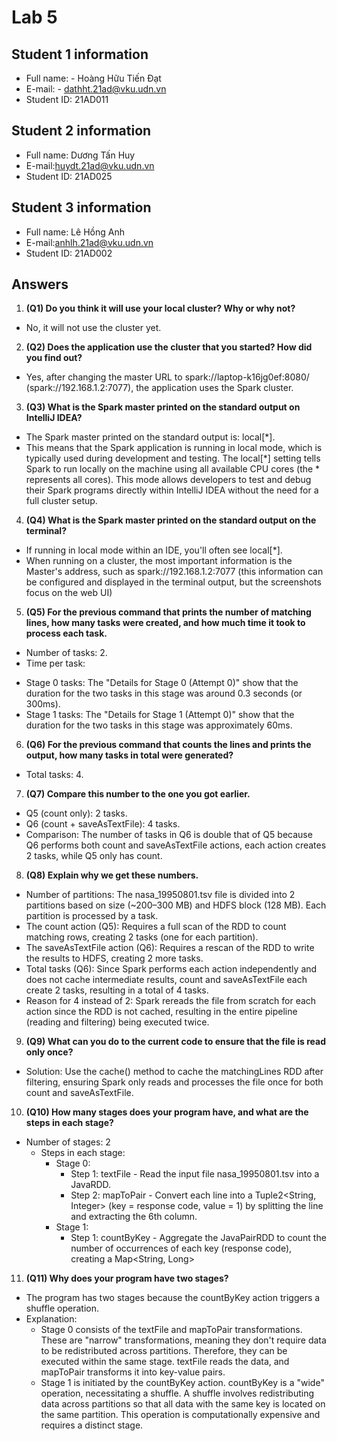 # Lab 5

## Student 1 information

* Full name: - Hoàng Hữu Tiến Đạt
* E-mail: - dathht.21ad@vku.udn.vn
* Student ID: 21AD011
## Student 2 information
* Full name: Dương Tấn Huy
* E-mail:huydt.21ad@vku.udn.vn
* Student ID: 21AD025
## Student 3 information
* Full name: Lê Hồng Anh
* E-mail:anhlh.21ad@vku.udn.vn
* Student ID: 21AD002
## Answers

1. **(Q1) Do you think it will use your local cluster? Why or why not?**
* No, it will not use the cluster yet.
2. **(Q2) Does the application use the cluster that you started? How did you find out?**
* Yes, after changing the master URL to spark://laptop-k16jg0ef:8080/ (spark://192.168.1.2:7077), the application uses the Spark cluster.
3. **(Q3) What is the Spark master printed on the standard output on IntelliJ IDEA?**
* The Spark master printed on the standard output is: local[*].
* This means that the Spark application is running in local mode, which is typically used during development and testing. The local[*] setting tells Spark to run locally on the machine using all available CPU cores (the * represents all cores). This mode allows developers to test and debug their Spark programs directly within IntelliJ IDEA without the need for a full cluster setup.
4. **(Q4) What is the Spark master printed on the standard output on the terminal?**
- If running in local mode within an IDE, you'll often see local[*].
- When running on a cluster, the most important information is the Master's address, such as spark://192.168.1.2:7077 (this information can be configured and displayed in the terminal output, but the screenshots focus on the web UI)
5. **(Q5) For the previous command that prints the number of matching lines, how many tasks were created, and how much time it took to process each task.**
* Number of tasks: 2.
* Time per task: 
- Stage 0 tasks: The "Details for Stage 0 (Attempt 0)" show that the duration for the two tasks in this stage was around 0.3 seconds (or 300ms).
- Stage 1 tasks: The "Details for Stage 1 (Attempt 0)" show that the duration for the two tasks in this stage was approximately 60ms.
6. **(Q6) For the previous command that counts the lines and prints the output, how many tasks in total were generated?**
* Total tasks: 4.
7. **(Q7) Compare this number to the one you got earlier.**
* Q5 (count only): 2 tasks.
* Q6 (count + saveAsTextFile): 4 tasks.
* Comparison: The number of tasks in Q6 is double that of Q5 because Q6 performs both count and saveAsTextFile actions, each action creates 2 tasks, while Q5 only has count.
8. **(Q8) Explain why we get these numbers.**
* Number of partitions: The nasa_19950801.tsv file is divided into 2 partitions based on size (~200–300 MB) and HDFS block (128 MB). Each partition is processed by a task.
* The count action (Q5): Requires a full scan of the RDD to count matching rows, creating 2 tasks (one for each partition).
* The saveAsTextFile action (Q6): Requires a rescan of the RDD to write the results to HDFS, creating 2 more tasks.
* Total tasks (Q6): Since Spark performs each action independently and does not cache intermediate results, count and saveAsTextFile each create 2 tasks, resulting in a total of 4 tasks.
* Reason for 4 instead of 2: Spark rereads the file from scratch for each action since the RDD is not cached, resulting in the entire pipeline (reading and filtering) being executed twice.
9. **(Q9) What can you do to the current code to ensure that the file is read only once?**
* Solution: Use the cache() method to cache the matchingLines RDD after filtering, ensuring Spark only reads and processes the file once for both count and saveAsTextFile.
10. **(Q10) How many stages does your program have, and what are the steps in each stage?**
* Number of stages: 2
  * Steps in each stage:
     * Stage 0:
         * Step 1: textFile - Read the input file nasa_19950801.tsv into a JavaRDD<String>.
         * Step 2: mapToPair - Convert each line into a Tuple2<String, Integer> (key = response code, value = 1) by splitting the line and extracting the 6th column.
     * Stage 1:
        * Step 1: countByKey - Aggregate the JavaPairRDD to count the number of occurrences of each key (response code), creating a Map<String, Long>
11. **(Q11) Why does your program have two stages?**
* The program has two stages because the countByKey action triggers a shuffle operation.
* Explanation:
  * Stage 0 consists of the textFile and mapToPair transformations. These are "narrow" transformations, meaning they don't require data to be redistributed across partitions. Therefore, they can be executed within the same stage. textFile reads the data, and mapToPair transforms it into key-value pairs.
  * Stage 1 is initiated by the countByKey action. countByKey is a "wide" operation, necessitating a shuffle. A shuffle involves redistributing data across partitions so that all data with the same key is located on the same partition. This operation is computationally expensive and requires a distinct stage.
